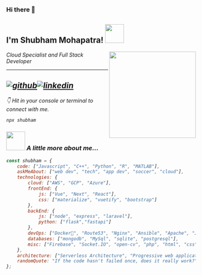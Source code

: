 ### Hi there 👋

<!--
**shubhpatr/shubhpatr** is a ✨ _special_ ✨ repository because its `README.md` (this file) appears on your GitHub profile.

Here are some ideas to get you started:

- 🔭 I’m currently working on ...
- 🌱 I’m currently learning ...
- 👯 I’m looking to collaborate on ...
- 🤔 I’m looking for help with ...
- 💬 Ask me about ...
- 📫 How to reach me: ...
- 😄 Pronouns: ...
- ⚡ Fun fact: ...
-->

<h2>I'm Shubham Mohapatra! <img src="https://media.giphy.com/media/12oufCB0MyZ1Go/giphy.gif" width="50"></h2>
<img align='right' src="https://media.giphy.com/media/M9gbBd9nbDrOTu1Mqx/giphy.gif" width="230">
<p><em>Cloud Specialist and Full Stack Developer </p>


---
[![github](https://cloud.githubusercontent.com/assets/17016297/18839843/0e06a67a-83d2-11e6-993a-b35a182500e0.png)][1][![linkedin](https://cloud.githubusercontent.com/assets/17016297/18839848/0fc7e74e-83d2-11e6-8c6a-277fc9d6e067.png)][2]
---

[1]: http://www.github.com/shubhpatr
[2]: https://www.linkedin.com/in/shubhammohapatra


👇 Hit in your console or terminal to connect with me.

```bash
npx shubham
```

### <img src="https://media.giphy.com/media/1C8bHHJturSx2/giphy.gif?cid=ecf05e4772khx3bj1hkz1hk39r73xfti9blipeuzccxdf3vn&rid=giphy.gif&ct=g" width="50"> A little more about me...  

    
```javascript
const shubham = {
    code: ["Javascript", "C++", "Python", "R", "MATLAB"],
    askMeAbout: ["web dev", "tech", "app dev", "soccer", "cloud"],
    technologies: {
        cloud: ["AWS", "GCP", "Azure"],
        frontEnd: {
            js: ["Vue", "Next", "React"],
            css: ["materialize", "vuetify", "bootstrap"]
        },
        backEnd: {
            js: ["node", "express", "laravel"],
            python: ["flask","fastapi"]
        },
        devOps: ["Docker🐳", "Route53", "Nginx", "Ansible", "Apache", "Jenkins"],
        databases: ["mongodb", "MySql", "sqlite", "postgresql"],
        misc: ["Firebase", "Socket.IO", "open-cv", "php", "html", "css", "fastai", "tensorflow"]
    },
    architecture: ["Serverless Architecture", "Progressive web applications", "3 Tier Applications"],
    randomQuote: "If the code hasn't failed once, does it really work?"
};
```



